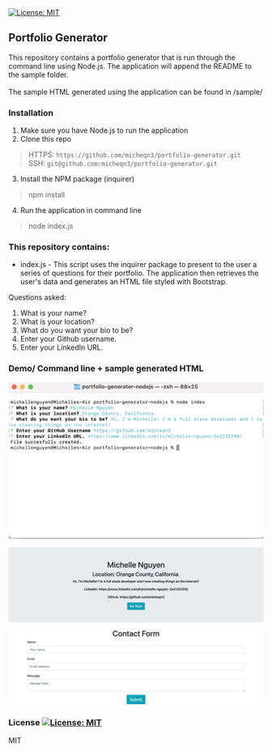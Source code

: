 [![License: MIT](https://img.shields.io/badge/License-MIT-yellow.svg)](https://opensource.org/licenses/MIT)
## Portfolio Generator 

This repository contains a portfolio generator that is run through the command line using Node.js. 
The application will append the README to the sample folder.<br> <br> The sample HTML generated using the application can be found in /sample/


### Installation 

1. Make sure you have Node.js to run the application
2. Clone this repo
> HTTPS: `https://github.com/micheqn3/portfolio-generator.git` <br>
> SSH: `git@github.com:micheqn3/portfolio-generator.git`
3. Install the NPM package (inquirer)
> npm install
4. Run the application in command line 
> node index.js

### This repository contains: 

  - index.js - This script uses the inquirer package to present to the user a series of questions for their portfolio. The 
  application then retrieves the user's data and generates an HTML file styled with Bootstrap.
  
  Questions asked:
  1. What is your name?
  2. What is your location?
  3. What do you want your bio to be?
  4. Enter your Github username.
  5. Enter your LinkedIn URL.

### Demo/ Command line + sample generated HTML

![Command line](/Assets/terminal.png)

![Sample HTML](/Assets/sample-html.png)

### License [![License: MIT](https://img.shields.io/badge/License-MIT-yellow.svg)](https://opensource.org/licenses/MIT)

MIT 

